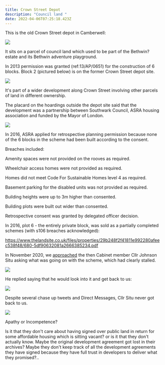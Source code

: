 ```yaml
---
title: Crown Street Depot
description: "Council land "
date: 2022-04-06T07:25:18.423Z
---
```

This is the old Crown Street depot in Camberwell:

![](/img/screenshot-6-.png)

It sits on a parcel of council land which used to be part of the Bethwin? estate and its Bethwin adventure playground.

In 2013 permission was granted (ref:13/AP/0651) for the construction of 6 blocks. Block 2 (pictured below) is on the former Crown Street depot site.

![](https://crappistmartin.github.io/images/crownstreet.jpg)

It's part of a wider development along Crown Street involving other parcels of land in different ownership.

The placard on the hoardings outside the depot site said that the development was a partnership between Southwark Council, ASRA housing association and funded by the Mayor of London.

![](/img/screenshot-3-.png)

In 2016, ASRA applied for retrospective planning permission because none of the 6 blocks in the scheme had been built according to the consent.

Breaches included:

Amenity spaces were not provided on the rooves as required.

Wheelchair access homes were not provided as required.

Homes did not meet Code For Sustainable Homes level 4 as required. 

Basement parking for the disabled units was not provided as required.

Building heights were up to 3m higher than consented.

Building plots were built out wider than consented.

Retrospective consent was granted by delegated officer decision.

In 2016, plot 6 - the entirely private block, was sold as a partially completed schemes (with s106 breaches acknowledged):

https://www.thelandsite.co.uk/files/properties/29b248f2f41811e992280afeec538f48/680-5df90632081a2666385234.pdf

In November 2020, we [approached](https://mobile.twitter.com/JohnsonSitu/status/1323641097009143808) the then Cabinet member Cllr Johnson Situ asking what was going on with the scheme, which had clearly stalled.

![](/img/screenshot-2021-08-14-at-18-54-16-35-campaign-on-twitter.png)

He replied saying that he would look into it and get back to us:

![](/img/screenshot-2021-08-14-at-18-55-48-35-campaign-on-twitter.png)

Despite several chase up tweets and Direct Messages, Cllr Situ never got back to us.

![](/img/screenshot-2021-08-14-at-18-57-48-johnson-situ-on-twitter.png)

Apathy or Incompetence?

Is it that they don't care about having signed over public land in return for some affordable housing which is sitting vacant? or is it that they don't actually know. 
Maybe the original development agreement got lost in their archives?
Maybe they don't keep track of all the development agreements they have signed because they have full trust in developers to deliver what they promised?..
